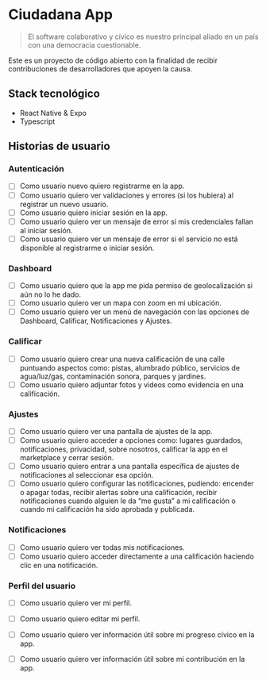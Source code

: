 # Ciudadana App

>El software colaborativo y cívico es nuestro principal aliado en un país con una democracia cuestionable.

Este es un proyecto de código abierto con la finalidad de recibir contribuciones de desarrolladores que apoyen la causa.

## Stack tecnológico
- React Native & Expo
- Typescript

## Historias de usuario

### Autenticación
- [ ] Como usuario nuevo quiero registrarme en la app.  
- [ ] Como usuario quiero ver validaciones y errores (si los hubiera) al registrar un nuevo usuario.  
- [ ] Como usuario quiero iniciar sesión en la app.  
- [ ] Como usuario quiero ver un mensaje de error si mis credenciales fallan al iniciar sesión.  
- [ ] Como usuario quiero ver un mensaje de error si el servicio no está disponible al registrarme o iniciar sesión.  

### Dashboard
- [ ] Como usuario quiero que la app me pida permiso de geolocalización si aún no lo he dado.  
- [ ] Como usuario quiero ver un mapa con zoom en mi ubicación.  
- [ ] Como usuario quiero ver un menú de navegación con las opciones de Dashboard, Calificar, Notificaciones y Ajustes.  

### Calificar
- [ ] Como usuario quiero crear una nueva calificación de una calle puntuando aspectos como: pistas, alumbrado público, servicios de agua/luz/gas, contaminación sonora, parques y jardines.  
- [ ] Como usuario quiero adjuntar fotos y videos como evidencia en una calificación.  

### Ajustes
- [ ] Como usuario quiero ver una pantalla de ajustes de la app.  
- [ ] Como usuario quiero acceder a opciones como: lugares guardados, notificaciones, privacidad, sobre nosotros, calificar la app en el marketplace y cerrar sesión.  
- [ ] Como usuario quiero entrar a una pantalla específica de ajustes de notificaciones al seleccionar esa opción.  
- [ ] Como usuario quiero configurar las notificaciones, pudiendo: encender o apagar todas, recibir alertas sobre una calificación, recibir notificaciones cuando alguien le da “me gusta” a mi calificación o cuando mi calificación ha sido aprobada y publicada.  

### Notificaciones
- [ ] Como usuario quiero ver todas mis notificaciones.  
- [ ] Como usuario quiero acceder directamente a una calificación haciendo clic en una notificación.  

### Perfil del usuario
- [ ] Como usuario quiero ver mi perfil.  
- [ ] Como usuario quiero editar mi perfil.  
- [ ] Como usuario quiero ver información útil sobre mi progreso cívico en la app.  
- [ ] Como usuario quiero ver información útil sobre mi contribución en la app.  

